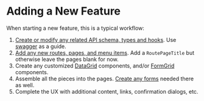 # Adding a New Feature

When starting a new feature, this is a typical workflow:

1. [Create or modify any related API schema, types and hooks](./api-how-tos.md). Use [swagger](http://localhost:3000/api) as a guide.
2. [Add any new routes, pages, and menu items](./routing-how-tos.md). Add a `RoutePageTitle` but otherwise leave the pages blank for now.
3. Create any customized [DataGrid](./data-grid-how-tos.md) components, and/or [FormGrid](./forms-how-tos.md) components.
4. Assemble all the pieces into the pages. [Create any forms](./forms-how-tos.md) needed there as well.
5. Complete the UX with additional content, links, confirmation dialogs, etc.
